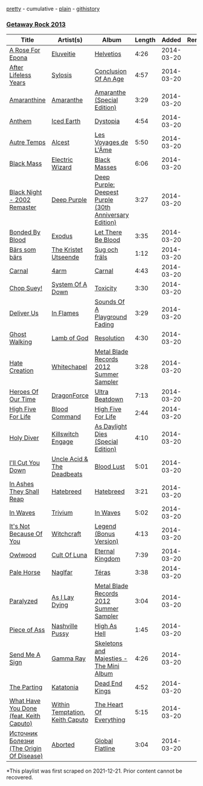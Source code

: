 [pretty](/playlists/pretty/4ftQXs8PU4QMqPLMaJG7QT.md) - cumulative - [plain](/playlists/plain/4ftQXs8PU4QMqPLMaJG7QT) - [githistory](https://github.githistory.xyz/mackorone/spotify-playlist-archive/blob/main/playlists/plain/4ftQXs8PU4QMqPLMaJG7QT)

### [Getaway Rock 2013](https://open.spotify.com/playlist/5l9QtcAwzyt8hGiAHS3NRi)

> 

| Title | Artist(s) | Album | Length | Added | Removed |
|---|---|---|---|---|---|
| [A Rose For Epona](https://open.spotify.com/track/3pfIjDOimfBATHIVlKozBf) | [Eluveitie](https://open.spotify.com/artist/5X0N2k3qMnI8kSrGJT3kfT) | [Helvetios](https://open.spotify.com/album/0VyTHUwi4CBS0jrqCQfspx) | 4:26 | 2014-03-20 |  |
| [After Lifeless Years](https://open.spotify.com/track/19eO2GzRSPaIPWtxT7V6An) | [Sylosis](https://open.spotify.com/artist/2RiGIRDi4GoJpDbjDnPVJl) | [Conclusion Of An Age](https://open.spotify.com/album/0442rz3Kjfi8RUIwbWr8n1) | 4:57 | 2014-03-20 |  |
| [Amaranthine](https://open.spotify.com/track/2JPYNZOWzjiuaEek4AjJNu) | [Amaranthe](https://open.spotify.com/artist/2KaW48xlLnXC2v8tvyhWsa) | [Amaranthe \(Special Edition\)](https://open.spotify.com/album/2Ecik050ir0AHNPMiLCUe9) | 3:29 | 2014-03-20 |  |
| [Anthem](https://open.spotify.com/track/65spaK7qUix4NDUVjpQt3Y) | [Iced Earth](https://open.spotify.com/artist/3KEixcRfBS5K3E91Vn1Kdy) | [Dystopia](https://open.spotify.com/album/2qaldG8mSTZIrKbKFTxeTg) | 4:54 | 2014-03-20 |  |
| [Autre Temps](https://open.spotify.com/track/4gfSWTQIgFCdde8hOGRZzX) | [Alcest](https://open.spotify.com/artist/0d5ZwMtCer8dQdOPAgWhe7) | [Les Voyages de L'Âme](https://open.spotify.com/album/4NbmvbO9OuEjLYat5BkFAL) | 5:50 | 2014-03-20 |  |
| [Black Mass](https://open.spotify.com/track/1A9uNbuOMGkOF7B4dJdaea) | [Electric Wizard](https://open.spotify.com/artist/4htjQW3lgIwL6fEJlTOez4) | [Black Masses](https://open.spotify.com/album/7w7fmy8gRYMrXICyG2c8ai) | 6:06 | 2014-03-20 |  |
| [Black Night \- 2002 Remaster](https://open.spotify.com/track/2M4lwFtm1Taj6MqgfM2iET) | [Deep Purple](https://open.spotify.com/artist/568ZhdwyaiCyOGJRtNYhWf) | [Deep Purple: Deepest Purple \(30th Anniversary Edition\)](https://open.spotify.com/album/4sdsjamPAsRT2dTuyCohnA) | 3:27 | 2014-03-20 |  |
| [Bonded By Blood](https://open.spotify.com/track/40Q3GI2EZot9FVfZY1YBLs) | [Exodus](https://open.spotify.com/artist/76S65NHJHrNy4JTrXHP2BH) | [Let There Be Blood](https://open.spotify.com/album/6qQ1ByjIJCqUOcklRvvcek) | 3:35 | 2014-03-20 |  |
| [Bärs som bärs](https://open.spotify.com/track/53kr9zGwpbMyAx0YYyZB2h) | [The Kristet Utseende](https://open.spotify.com/artist/08RaUMtreeTHss1QsLkfPe) | [Sug och fräls](https://open.spotify.com/album/1VorS6vktOcE0SzSkopkfH) | 1:12 | 2014-03-20 |  |
| [Carnal](https://open.spotify.com/track/1V9OhDqxHVSTMKttVVuOG0) | [4arm](https://open.spotify.com/artist/5IN4smUkSuVZUkoNSO20S5) | [Carnal](https://open.spotify.com/album/4FPQcOkLTG4NLz8vLntzVi) | 4:43 | 2014-03-20 |  |
| [Chop Suey!](https://open.spotify.com/track/5V3mdRI2yQxbSsJGDPc5lD) | [System Of A Down](https://open.spotify.com/artist/5eAWCfyUhZtHHtBdNk56l1) | [Toxicity](https://open.spotify.com/album/4DR0GWo7w2GJyQnFVa4jAB) | 3:30 | 2014-03-20 |  |
| [Deliver Us](https://open.spotify.com/track/2GoBwSF9xk6aSt6jGpCxvk) | [In Flames](https://open.spotify.com/artist/57ylwQTnFnIhJh4nu4rxCs) | [Sounds Of A Playground Fading](https://open.spotify.com/album/06yfpcNmffdp132tSibhgo) | 3:29 | 2014-03-20 |  |
| [Ghost Walking](https://open.spotify.com/track/52lWFbQaG8VajS7y41hafF) | [Lamb of God](https://open.spotify.com/artist/3JFsVIxOn7STeilPICkkB2) | [Resolution](https://open.spotify.com/album/73k8aD6VzabLHfwIdiasdS) | 4:30 | 2014-03-20 |  |
| [Hate Creation](https://open.spotify.com/track/0yv1H7yE8paU52xsxs3d4S) | [Whitechapel](https://open.spotify.com/artist/3OfWQqB4QqBJiUKgbrzNiI) | [Metal Blade Records 2012 Summer Sampler](https://open.spotify.com/album/4S7C3xaUwjVu86ZIUc7OMk) | 3:28 | 2014-03-20 |  |
| [Heroes Of Our Time](https://open.spotify.com/track/6SlDN489zAvfN2srdMXc7S) | [DragonForce](https://open.spotify.com/artist/2pH3wEn4eYlMMIIQyKPbVR) | [Ultra Beatdown](https://open.spotify.com/album/6EyIBGZXG0YQYLuEew4qiH) | 7:13 | 2014-03-20 |  |
| [High Five For Life](https://open.spotify.com/track/1yaBZv6K9ayNZ5VpWOz3Qh) | [Blood Command](https://open.spotify.com/artist/4WfUbvICLrqPW9rzuNGS1f) | [High Five For Life](https://open.spotify.com/album/6CXD1eUEZOZJ7q67YTVrni) | 2:44 | 2014-03-20 |  |
| [Holy Diver](https://open.spotify.com/track/3a9urnht8HvfFzPwd0ipx6) | [Killswitch Engage](https://open.spotify.com/artist/37394IP6uhnjIpsawpMu4l) | [As Daylight Dies \(Special Edition\)](https://open.spotify.com/album/6iJEtgHTEbVlSS5isIS71z) | 4:10 | 2014-03-20 |  |
| [I'll Cut You Down](https://open.spotify.com/track/3tBbcuulKDC1o2odykT18R) | [Uncle Acid & The Deadbeats](https://open.spotify.com/artist/16PcI6JjJuUfPlsX8Ffvfl) | [Blood Lust](https://open.spotify.com/album/3nGKNhRZwE0u0GkGSps8C8) | 5:01 | 2014-03-20 |  |
| [In Ashes They Shall Reap](https://open.spotify.com/track/2tTUzlFIxlyQ877NgyIPEZ) | [Hatebreed](https://open.spotify.com/artist/17Mb968quDHpjCkIyq30QV) | [Hatebreed](https://open.spotify.com/album/7lxWfXZ7aOVdP2TfjRpq9Q) | 3:21 | 2014-03-20 |  |
| [In Waves](https://open.spotify.com/track/4B5hrpQjHTLfGMcTgpatUs) | [Trivium](https://open.spotify.com/artist/278ZYwGhdK6QTzE3MFePnP) | [In Waves](https://open.spotify.com/album/5NDxdsUG2cpD3jJRqHbgic) | 5:02 | 2014-03-20 |  |
| [It's Not Because Of You](https://open.spotify.com/track/4H4p3wWbVjk9xJTKn6cFOM) | [Witchcraft](https://open.spotify.com/artist/3HVmba1wHgrLVsVC5IIzkG) | [Legend \(Bonus Version\)](https://open.spotify.com/album/37PmPATTGfiCR5TjAbBzS1) | 4:13 | 2014-03-20 |  |
| [Owlwood](https://open.spotify.com/track/1w2sztROEaeREHkwlnnKB7) | [Cult Of Luna](https://open.spotify.com/artist/7E7fJJpdVgr1F3pfAfRtHe) | [Eternal Kingdom](https://open.spotify.com/album/51fF4JNsyx99YAWixRgmVh) | 7:39 | 2014-03-20 |  |
| [Pale Horse](https://open.spotify.com/track/352RkhOaVoawjMx6uWJWk5) | [Naglfar](https://open.spotify.com/artist/1WV0pMUfO5UZ3MXfZrTohr) | [Téras](https://open.spotify.com/album/4p7b24R7rfeDsumGMoB6eD) | 3:38 | 2014-03-20 |  |
| [Paralyzed](https://open.spotify.com/track/7w3kYoucIMjkBA171kp02q) | [As I Lay Dying](https://open.spotify.com/artist/2vd2HnNh4pdYa9gDVHFjEu) | [Metal Blade Records 2012 Summer Sampler](https://open.spotify.com/album/4S7C3xaUwjVu86ZIUc7OMk) | 3:04 | 2014-03-20 |  |
| [Piece of Ass](https://open.spotify.com/track/1ioiqrdM4u6w3WQJgqQzTS) | [Nashville Pussy](https://open.spotify.com/artist/73sawKQrhPG7HXTDRZGfOX) | [High As Hell](https://open.spotify.com/album/6ddcawJRNLC0NGqcR7TVkx) | 1:45 | 2014-03-20 |  |
| [Send Me A Sign](https://open.spotify.com/track/0EbOOKAmRvd2w7K1Wvs3Q5) | [Gamma Ray](https://open.spotify.com/artist/6LZE884lDIsCSLHuTplfGp) | [Skeletons and Majesties \- The Mini Album](https://open.spotify.com/album/0axU1YHYe0ICe5nfzHce1z) | 4:26 | 2014-03-20 |  |
| [The Parting](https://open.spotify.com/track/0KP0W363ctVBf8qce8h0IQ) | [Katatonia](https://open.spotify.com/artist/2CWWgbxApjbyByxBBCvGTm) | [Dead End Kings](https://open.spotify.com/album/0ysVHx3VsjgZEvw2bSJ7Vy) | 4:52 | 2014-03-20 |  |
| [What Have You Done \(feat\. Keith Caputo\)](https://open.spotify.com/track/7kzdng4KRCMSxzeFA2lxLA) | [Within Temptation](https://open.spotify.com/artist/3hE8S8ohRErocpkY7uJW4a), [Keith Caputo](https://open.spotify.com/artist/0o3RyxUXp69fLCpMxuOLsz) | [The Heart Of Everything](https://open.spotify.com/album/5yQYkDcgbNaNChc7X9UoCO) | 5:15 | 2014-03-20 |  |
| [Источник Болезни \(The Origin Of Disease\)](https://open.spotify.com/track/1RJOCx8NcQf6csadFAOZMB) | [Aborted](https://open.spotify.com/artist/1XRhUgCyzIdeT8d9KMfeDR) | [Global Flatline](https://open.spotify.com/album/0izzJLNOtzqPwGg9Pduq8Z) | 3:04 | 2014-03-20 |  |

\*This playlist was first scraped on 2021-12-21. Prior content cannot be recovered.
